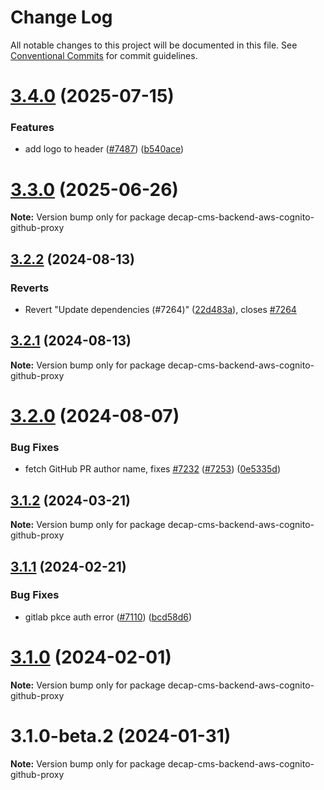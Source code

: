 # Change Log

All notable changes to this project will be documented in this file.
See [Conventional Commits](https://conventionalcommits.org) for commit guidelines.

# [3.4.0](https://github.com/decaporg/decap-cms/compare/decap-cms-backend-aws-cognito-github-proxy@3.2.2...decap-cms-backend-aws-cognito-github-proxy@3.4.0) (2025-07-15)

### Features

- add logo to header ([#7487](https://github.com/decaporg/decap-cms/issues/7487)) ([b540ace](https://github.com/decaporg/decap-cms/commit/b540acec943eb231df6aac7b1d515d9b4b84fa5d))

# [3.3.0](https://github.com/decaporg/decap-cms/compare/decap-cms-backend-aws-cognito-github-proxy@3.2.2...decap-cms-backend-aws-cognito-github-proxy@3.3.0) (2025-06-26)

**Note:** Version bump only for package decap-cms-backend-aws-cognito-github-proxy

## [3.2.2](https://github.com/decaporg/decap-cms/compare/decap-cms-backend-aws-cognito-github-proxy@3.2.1...decap-cms-backend-aws-cognito-github-proxy@3.2.2) (2024-08-13)

### Reverts

- Revert "Update dependencies (#7264)" ([22d483a](https://github.com/decaporg/decap-cms/commit/22d483a5b0c654071ae05735ac4f49abdc13d38c)), closes [#7264](https://github.com/decaporg/decap-cms/issues/7264)

## [3.2.1](https://github.com/decaporg/decap-cms/compare/decap-cms-backend-aws-cognito-github-proxy@3.2.0...decap-cms-backend-aws-cognito-github-proxy@3.2.1) (2024-08-13)

**Note:** Version bump only for package decap-cms-backend-aws-cognito-github-proxy

# [3.2.0](https://github.com/decaporg/decap-cms/compare/decap-cms-backend-aws-cognito-github-proxy@3.1.2...decap-cms-backend-aws-cognito-github-proxy@3.2.0) (2024-08-07)

### Bug Fixes

- fetch GitHub PR author name, fixes [#7232](https://github.com/decaporg/decap-cms/issues/7232) ([#7253](https://github.com/decaporg/decap-cms/issues/7253)) ([0e5335d](https://github.com/decaporg/decap-cms/commit/0e5335daba1b67816b4a0c24d1a2d9a185e3b54f))

## [3.1.2](https://github.com/decaporg/decap-cms/compare/decap-cms-backend-aws-cognito-github-proxy@3.1.1...decap-cms-backend-aws-cognito-github-proxy@3.1.2) (2024-03-21)

**Note:** Version bump only for package decap-cms-backend-aws-cognito-github-proxy

## [3.1.1](https://github.com/decaporg/decap-cms/compare/decap-cms-backend-aws-cognito-github-proxy@3.1.0...decap-cms-backend-aws-cognito-github-proxy@3.1.1) (2024-02-21)

### Bug Fixes

- gitlab pkce auth error ([#7110](https://github.com/decaporg/decap-cms/issues/7110)) ([bcd58d6](https://github.com/decaporg/decap-cms/commit/bcd58d6e117b4654b3e0dca173f7f8aaca8dabdf))

# [3.1.0](https://github.com/decaporg/decap-cms/compare/decap-cms-backend-aws-cognito-github-proxy@3.1.0-beta.2...decap-cms-backend-aws-cognito-github-proxy@3.1.0) (2024-02-01)

**Note:** Version bump only for package decap-cms-backend-aws-cognito-github-proxy

# 3.1.0-beta.2 (2024-01-31)

**Note:** Version bump only for package decap-cms-backend-aws-cognito-github-proxy
